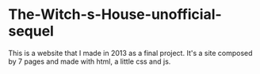 # The-Witch-s-House-unofficial-sequel

This is a website that I made in 2013 as a final project. It's a site composed by 7 pages and made with html, a little css and js.
